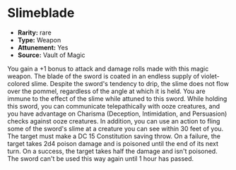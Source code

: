 
# Slimeblade

* **Rarity:** rare
* **Type:** Weapon
* **Attunement:** Yes
* **Source:** Vault of Magic


You gain a +1 bonus to attack and damage rolls made with this magic weapon. The blade of the sword is coated in an endless supply of violet-colored slime. Despite the sword's tendency to drip, the slime does not flow over the pommel, regardless of the angle at which it is held. You are immune to the effect of the slime while attuned to this sword. While holding this sword, you can communicate telepathically with ooze creatures, and you have advantage on Charisma (Deception, Intimidation, and Persuasion) checks against ooze creatures. In addition, you can use an action to fling some of the sword's slime at a creature you can see within 30 feet of you. The target must make a DC 15 Constitution saving throw. On a failure, the target takes 2d4 poison damage and is poisoned until the end of its next turn. On a success, the target takes half the damage and isn't poisoned. The sword can't be used this way again until 1 hour has passed.
